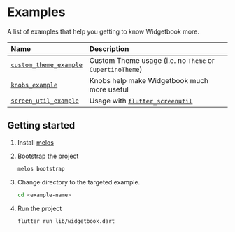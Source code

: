 # Examples

A list of examples that help you getting to know Widgetbook more.

| Name                                              | Description                                                                    |
| :------------------------------------------------ | :----------------------------------------------------------------------------- |
| [`custom_theme_example`](./custom_theme_example/) | Custom Theme usage (i.e. no `Theme` or `CupertinoTheme`)                       |
| [`knobs_example`](./knobs_example/)               | Knobs help make Widgetbook much more useful                                    |
| [`screen_util_example`](./screen_util_example/)   | Usage with [`flutter_screenutil`](https://pub.dev/packages/flutter_screenutil) |

## Getting started

1. Install [melos](https://melos.invertase.dev/getting-started)
1. Bootstrap the project

   ```bash
   melos bootstrap
   ```

1. Change directory to the targeted example.

    ```bash
    cd <example-name>
    ```

1. Run the project

   ```bash
   flutter run lib/widgetbook.dart
   ```
